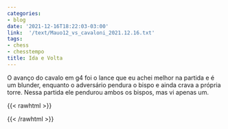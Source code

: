 ```yaml
---
categories:
- blog
date: '2021-12-16T18:22:03-03:00'
link:  '/text/Mauo12_vs_cavaloni_2021.12.16.txt'
tags:
- chess
- chesstempo
title: Ida e Volta
---
```


O avanço do cavalo em g4 foi o lance que eu achei melhor na partida e é um blunder, enquanto o adversário pendura o bispo e ainda crava a própria torre. Nessa partida ele pendurou ambos os bispos, mas vi apenas um.

{{< rawhtml >}}
<script>
new PgnViewer(
  {
    boardName: "cavaloni",
    showCoordinates: true,
    pgnFile: '/text/Mauo12_vs_cavaloni_2021.12.16.txt',
    pieceSet: 'merida',
    pieceSize: 65
  }
);
</script>

<div id="cavaloni-container"></div>  

<div id="cavaloni-moves"></div>  
{{< /rawhtml >}}
